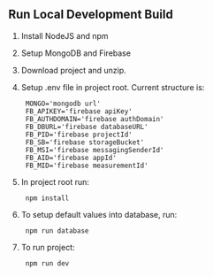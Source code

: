 ## Run Local Development Build
1. Install NodeJS and npm
2. Setup MongoDB and Firebase 
4. Download project and unzip.
5. Setup .env file in project root. Current structure is:

        MONGO='mongodb url'
        FB_APIKEY='firebase apiKey'
        FB_AUTHDOMAIN='firebase authDomain'
        FB_DBURL='firebase databaseURL'
        FB_PID='firebase projectId'
        FB_SB='firebase storageBucket'
        FB_MSI='firebase messagingSenderId'
        FB_AID='firebase appId'
        FB_MID='firebase measurementId'

6. In project root run:

        npm install

7. To setup default values into database, run:

        npm run database

7. To run project:

        npm run dev


